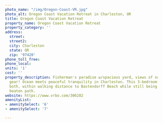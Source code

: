 ```yaml
---
photo_name: "/img/Oregon-Coast-VR.jpg"
photo_alt: Oregon Coast Vacation Retreat in Charleston, OR
title: Oregon Coast Vacation Retreat
property_name: Oregon Coast Vacation Retreat
property_category: ''
address:
  street: 
  street2: 
  city: Charleston
  state: OR
  zip: '97420'
phone_toll_free: 
phone_local: 
units: '1'
cost: ''
property_description: Fisherman's paradise w/spacious yard, views of nature & crabbing
  gear! Ocean meets peaceful tranquility in Charleston. This 3-bedroom home offers
  both, within walking distance to Bastendorff Beach while still being just off the
  beaten path.
website: https://www.vrbo.com/306282
amenityList:
- amenitySelect: '6'
- amenitySelect: '7'

---
```

